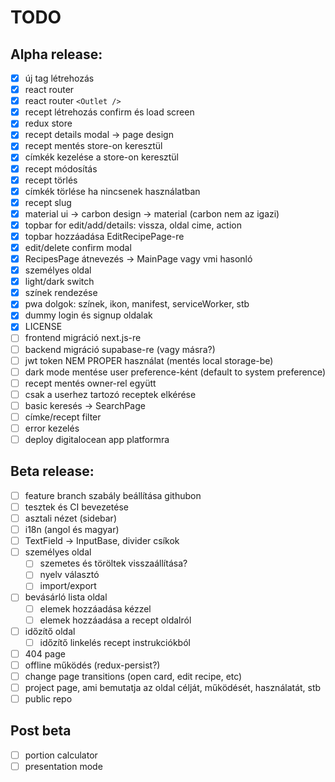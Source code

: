 # TODO

## Alpha release:

- [x] új tag létrehozás
- [x] react router
- [x] react router `<Outlet />`
- [x] recept létrehozás confirm és load screen
- [x] redux store
- [x] recept details modal -> page design
- [x] recept mentés store-on keresztül
- [x] címkék kezelése a store-on keresztül
- [x] recept módosítás
- [x] recept törlés
- [x] címkék törlése ha nincsenek használatban
- [x] recept slug
- [x] material ui -> carbon design -> material (carbon nem az igazi)
- [x] topbar for edit/add/details: vissza, oldal cime, action
- [x] topbar hozzáadása EditRecipePage-re
- [x] edit/delete confirm modal
- [x] RecipesPage átnevezés -> MainPage vagy vmi hasonló
- [x] személyes oldal
- [x] light/dark switch
- [x] színek rendezése
- [x] pwa dolgok: színek, ikon, manifest, serviceWorker, stb
- [x] dummy login és signup oldalak
- [x] LICENSE
- [ ] frontend migráció next.js-re
- [ ] backend migráció supabase-re (vagy másra?)
- [ ] jwt token NEM PROPER használat (mentés local storage-be)
- [ ] dark mode mentése user preference-ként (default to system preference)
- [ ] recept mentés owner-rel együtt
- [ ] csak a userhez tartozó receptek elkérése
- [ ] basic keresés -> SearchPage
- [ ] címke/recept filter
- [ ] error kezelés
- [ ] deploy digitalocean app platformra

## Beta release:

- [ ] feature branch szabály beállítása githubon
- [ ] tesztek és CI bevezetése
- [ ] asztali nézet (sidebar)
- [ ] i18n (angol és magyar)
- [ ] TextField -> InputBase, divider csíkok
- [ ] személyes oldal
  - [ ] szemetes és töröltek visszaállítása?
  - [ ] nyelv választó
  - [ ] import/export
- [ ] bevásárló lista oldal
  - [ ] elemek hozzáadása kézzel
  - [ ] elemek hozzáadása a recept oldalról
- [ ] időzítő oldal
  - [ ] időzítő linkelés recept instrukciókból
- [ ] 404 page
- [ ] offline működés (redux-persist?)
- [ ] change page transitions (open card, edit recipe, etc)
- [ ] project page, ami bemutatja az oldal célját, működését, használatát, stb
- [ ] public repo

## Post beta

- [ ] portion calculator
- [ ] presentation mode

